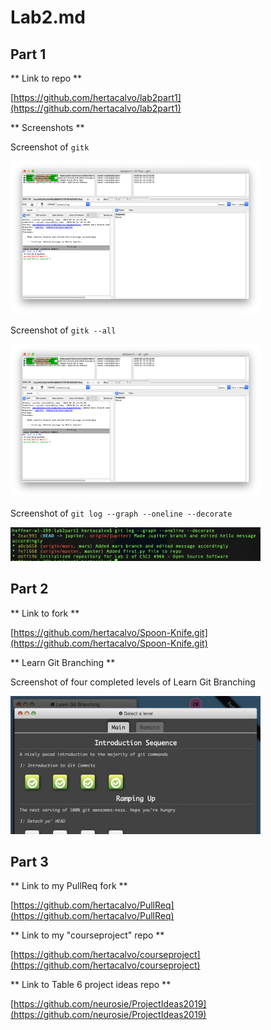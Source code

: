 # Lab2.md

## Part 1

** Link to repo **

[https://github.com/hertacalvo/lab2part1](https://github.com/hertacalvo/lab2part1)

** Screenshots **

Screenshot of ``gitk``

<img src="images/gitk.png" width="400"/>


Screenshot of ``gitk --all``

<img src="images/gitk-all.png" width="400"/>


Screenshot of ``git log --graph --oneline --decorate``

<img src="images/git-log.png" width="400"/>


## Part 2
** Link to fork **

[https://github.com/hertacalvo/Spoon-Knife.git](https://github.com/hertacalvo/Spoon-Knife.git)

** Learn Git Branching **

Screenshot of four completed levels of Learn Git Branching

<img src="images/git-branching.png" width="400"/>


## Part 3
** Link to my PullReq fork **

[https://github.com/hertacalvo/PullReq](https://github.com/hertacalvo/PullReq)

** Link to my "courseproject" repo **

[https://github.com/hertacalvo/courseproject](https://github.com/hertacalvo/courseproject)

** Link to Table 6 project ideas repo **

[https://github.com/neurosie/ProjectIdeas2019](https://github.com/neurosie/ProjectIdeas2019)
